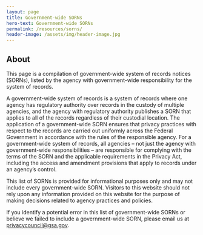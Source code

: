 ```yaml
---
layout: page
title: Government-wide SORNs
hero-text: Government-wide SORNs
permalink: /resources/sorns/
header-image: /assets/img/header-image.jpg
---
```

## About
This page is a compilation of government-wide system of records notices (SORNs), listed by the agency with government-wide responsibility for the system of records.

A government-wide system of records is a system of records where one agency has regulatory authority over records in the custody of multiple agencies, and the agency with regulatory authority publishes a SORN that applies to all of the records regardless of their custodial location.  The application of a government-wide SORN ensures that privacy practices with respect to the records are carried out uniformly across the Federal Government in accordance with the rules of the responsible agency.  For a government-wide system of records, all agencies – not just the agency with government-wide responsibilities – are responsible for complying with the terms of the SORN and the applicable requirements in the Privacy Act, including the access and amendment provisions that apply to records under an agency’s control.

This list of SORNs is provided for informational purposes only and may not include every government-wide SORN.  Visitors to this website should not rely upon any information provided on this website for the purpose of making decisions related to agency practices and policies.

If you identify a potential error in this list of government-wide SORNs or believe we failed to include a government-wide SORN, please email us at privacycouncil@gsa.gov.
